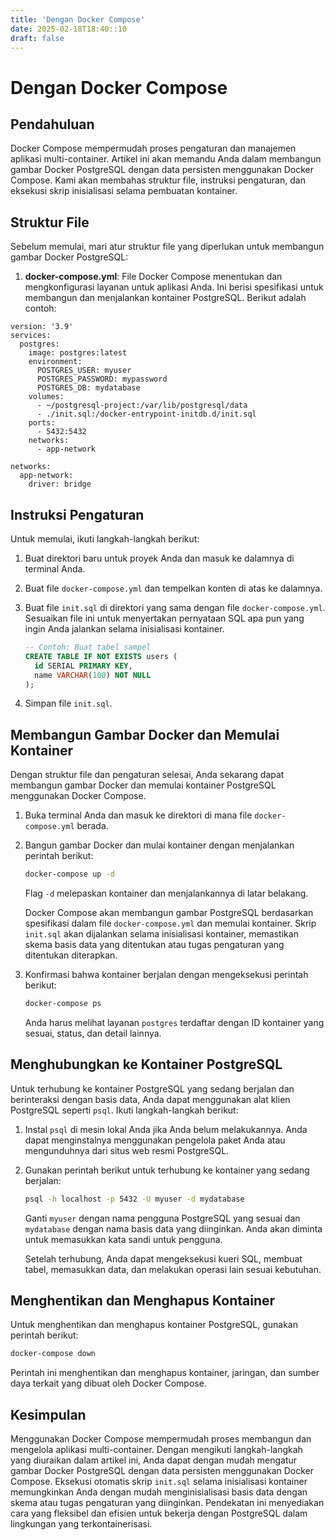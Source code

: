 ```yaml
---
title: 'Dengan Docker Compose'
date: 2025-02-18T18:40::10
draft: false
---
```


# Dengan Docker Compose

## Pendahuluan

Docker Compose mempermudah proses pengaturan dan manajemen aplikasi multi-container. Artikel ini akan memandu Anda dalam membangun gambar Docker PostgreSQL dengan data persisten menggunakan Docker Compose. Kami akan membahas struktur file, instruksi pengaturan, dan eksekusi skrip inisialisasi selama pembuatan kontainer.

## Struktur File

Sebelum memulai, mari atur struktur file yang diperlukan untuk membangun gambar Docker PostgreSQL:

1. **docker-compose.yml**: File Docker Compose menentukan dan mengkonfigurasi layanan untuk aplikasi Anda. Ini berisi spesifikasi untuk membangun dan menjalankan kontainer PostgreSQL. Berikut adalah contoh:

```docker
version: '3.9'
services:
  postgres:
    image: postgres:latest
    environment:
      POSTGRES_USER: myuser
      POSTGRES_PASSWORD: mypassword
      POSTGRES_DB: mydatabase
    volumes:
      - ~/postgresql-project:/var/lib/postgresql/data
      - ./init.sql:/docker-entrypoint-initdb.d/init.sql
    ports:
      - 5432:5432
    networks:
      - app-network

networks:
  app-network:
    driver: bridge
```

## Instruksi Pengaturan

Untuk memulai, ikuti langkah-langkah berikut:

1. Buat direktori baru untuk proyek Anda dan masuk ke dalamnya di terminal Anda.
2. Buat file `docker-compose.yml` dan tempelkan konten di atas ke dalamnya.
3. Buat file `init.sql` di direktori yang sama dengan file `docker-compose.yml`. Sesuaikan file ini untuk menyertakan pernyataan SQL apa pun yang ingin Anda jalankan selama inisialisasi kontainer.

   ```sql
   -- Contoh: Buat tabel sampel
   CREATE TABLE IF NOT EXISTS users (
     id SERIAL PRIMARY KEY,
     name VARCHAR(100) NOT NULL
   );
   ```

4. Simpan file `init.sql`.

## Membangun Gambar Docker dan Memulai Kontainer

Dengan struktur file dan pengaturan selesai, Anda sekarang dapat membangun gambar Docker dan memulai kontainer PostgreSQL menggunakan Docker Compose.

1. Buka terminal Anda dan masuk ke direktori di mana file `docker-compose.yml` berada.
2. Bangun gambar Docker dan mulai kontainer dengan menjalankan perintah berikut:

   ```bash
   docker-compose up -d
   ```

   Flag `-d` melepaskan kontainer dan menjalankannya di latar belakang.

   Docker Compose akan membangun gambar PostgreSQL berdasarkan spesifikasi dalam file `docker-compose.yml` dan memulai kontainer. Skrip `init.sql` akan dijalankan selama inisialisasi kontainer, memastikan skema basis data yang ditentukan atau tugas pengaturan yang ditentukan diterapkan.

3. Konfirmasi bahwa kontainer berjalan dengan mengeksekusi perintah berikut:

   ```bash
   docker-compose ps
   ```

   Anda harus melihat layanan `postgres` terdaftar dengan ID kontainer yang sesuai, status, dan detail lainnya.

## Menghubungkan ke Kontainer PostgreSQL

Untuk terhubung ke kontainer PostgreSQL yang sedang berjalan dan berinteraksi dengan basis data, Anda dapat menggunakan alat klien PostgreSQL seperti `psql`. Ikuti langkah-langkah berikut:

1. Instal `psql` di mesin lokal Anda jika Anda belum melakukannya. Anda dapat menginstalnya menggunakan pengelola paket Anda atau mengunduhnya dari situs web resmi PostgreSQL.
2. Gunakan perintah berikut untuk terhubung ke kontainer yang sedang berjalan:

   ```bash
   psql -h localhost -p 5432 -U myuser -d mydatabase
   ```

   Ganti `myuser` dengan nama pengguna PostgreSQL yang sesuai dan `mydatabase` dengan nama basis data yang diinginkan. Anda akan diminta untuk memasukkan kata sandi untuk pengguna.

   Setelah terhubung, Anda dapat mengeksekusi kueri SQL, membuat tabel, memasukkan data, dan melakukan operasi lain sesuai kebutuhan.

## Menghentikan dan Menghapus Kontainer

Untuk menghentikan dan menghapus kontainer PostgreSQL, gunakan perintah berikut:

```bash
docker-compose down
```

Perintah ini menghentikan dan menghapus kontainer, jaringan, dan sumber daya terkait yang dibuat oleh Docker Compose.

## Kesimpulan

Menggunakan Docker Compose mempermudah proses membangun dan mengelola aplikasi multi-container. Dengan mengikuti langkah-langkah yang diuraikan dalam artikel ini, Anda dapat dengan mudah mengatur gambar Docker PostgreSQL dengan data persisten menggunakan Docker Compose. Eksekusi otomatis skrip `init.sql` selama inisialisasi kontainer memungkinkan Anda dengan mudah menginisialisasi basis data dengan skema atau tugas pengaturan yang diinginkan. Pendekatan ini menyediakan cara yang fleksibel dan efisien untuk bekerja dengan PostgreSQL dalam lingkungan yang terkontainerisasi.
